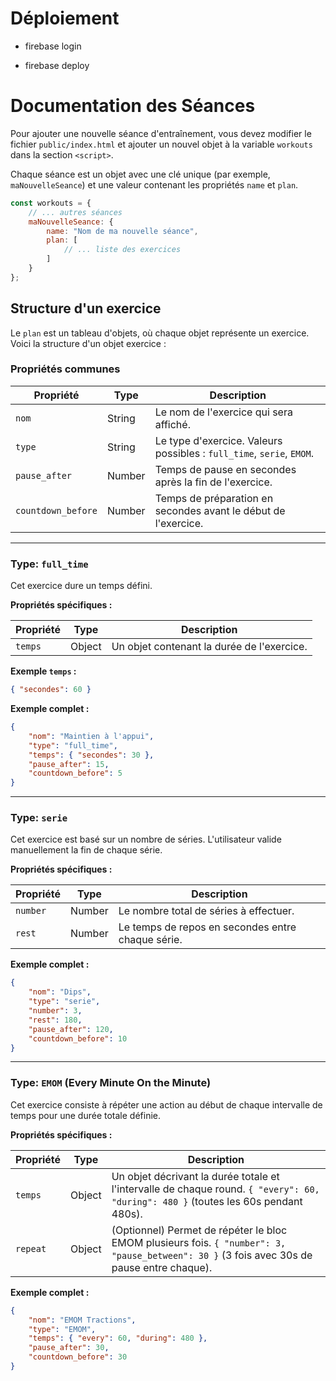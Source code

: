 # Déploiement

- firebase login

- firebase deploy

# Documentation des Séances

Pour ajouter une nouvelle séance d'entraînement, vous devez modifier le fichier `public/index.html` et ajouter un nouvel objet à la variable `workouts` dans la section `<script>`.

Chaque séance est un objet avec une clé unique (par exemple, `maNouvelleSeance`) et une valeur contenant les propriétés `name` et `plan`.

```javascript
const workouts = {
    // ... autres séances
    maNouvelleSeance: {
        name: "Nom de ma nouvelle séance",
        plan: [
            // ... liste des exercices
        ]
    }
};
```

## Structure d'un exercice

Le `plan` est un tableau d'objets, où chaque objet représente un exercice. Voici la structure d'un objet exercice :

### Propriétés communes

| Propriété          | Type    | Description                                                                 |
| ------------------ | ------- | --------------------------------------------------------------------------- |
| `nom`              | String  | Le nom de l'exercice qui sera affiché.                                      |
| `type`             | String  | Le type d'exercice. Valeurs possibles : `full_time`, `serie`, `EMOM`.       |
| `pause_after`      | Number  | Temps de pause en secondes après la fin de l'exercice.                      |
| `countdown_before` | Number  | Temps de préparation en secondes avant le début de l'exercice.              |

---

### Type: `full_time`

Cet exercice dure un temps défini.

**Propriétés spécifiques :**

| Propriété | Type   | Description                               |
| --------- | ------ | ----------------------------------------- |
| `temps`   | Object | Un objet contenant la durée de l'exercice. |

**Exemple `temps` :**

```json
{ "secondes": 60 }
```

**Exemple complet :**

```json
{
    "nom": "Maintien à l'appui",
    "type": "full_time",
    "temps": { "secondes": 30 },
    "pause_after": 15,
    "countdown_before": 5
}
```

---

### Type: `serie`

Cet exercice est basé sur un nombre de séries. L'utilisateur valide manuellement la fin de chaque série.

**Propriétés spécifiques :**

| Propriété | Type   | Description                                  |
| --------- | ------ | -------------------------------------------- |
| `number`  | Number | Le nombre total de séries à effectuer.       |
| `rest`    | Number | Le temps de repos en secondes entre chaque série. |

**Exemple complet :**

```json
{
    "nom": "Dips",
    "type": "serie",
    "number": 3,
    "rest": 180,
    "pause_after": 120,
    "countdown_before": 10
}
```

---

### Type: `EMOM` (Every Minute On the Minute)

Cet exercice consiste à répéter une action au début de chaque intervalle de temps pour une durée totale définie.

**Propriétés spécifiques :**

| Propriété | Type   | Description                                                                                                                               |
| --------- | ------ | ----------------------------------------------------------------------------------------------------------------------------------------- |
| `temps`   | Object | Un objet décrivant la durée totale et l'intervalle de chaque round. `{ "every": 60, "during": 480 }` (toutes les 60s pendant 480s).         |
| `repeat`  | Object | (Optionnel) Permet de répéter le bloc EMOM plusieurs fois. `{ "number": 3, "pause_between": 30 }` (3 fois avec 30s de pause entre chaque). |

**Exemple complet :**

```json
{
    "nom": "EMOM Tractions",
    "type": "EMOM",
    "temps": { "every": 60, "during": 480 },
    "pause_after": 30,
    "countdown_before": 30
}
```